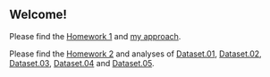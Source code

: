 ## Welcome!

Please find the [Homework 1](HW1/IE582_Fall23_Homework1.pdf) and [my approach](HW1/hw1_sergentug.html).

Please find the [Homework 2](HW2/IE582_Fall23_Homework2.pdf) and analyses of [Dataset.01](HW2/ie581_hw2_1.html), [Dataset.02](HW2/ie581_hw2_2.html), [Dataset.03](HW2/ie581_hw2_3.html), [Dataset.04](HW2/ie581_hw2_4.html) and [Dataset.05](HW2/ie581_hw2_5.html).

